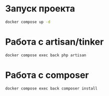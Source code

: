 # Запуск проекта

```bash
docker compose up -d
```

# Работа с artisan/tinker

```bash
docker compose exec back php artisan
```
# Работа с composer

```bash
docker compose exec back composer install
```
